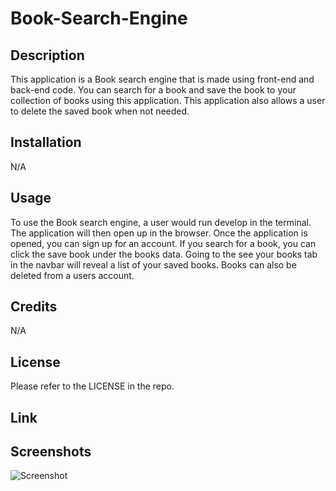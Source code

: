 # Book-Search-Engine

## Description

This application is a Book search engine that is made using front-end and back-end code. You can search for a book and save the book to your collection of books using this application. This application also allows a user to delete the saved book when not needed.

## Installation

N/A

## Usage

To use the Book search engine, a user would run develop in the terminal. The application will then open up in the browser. Once the application is opened, you can sign up for an account. If you search for a book, you can click the save book under the books data. Going to the see your books tab in the navbar will reveal a list of your saved books. Books can also be deleted from a users account.

## Credits

N/A 

## License

Please refer to the LICENSE in the repo.

## Link



## Screenshots

![Screenshot]() 